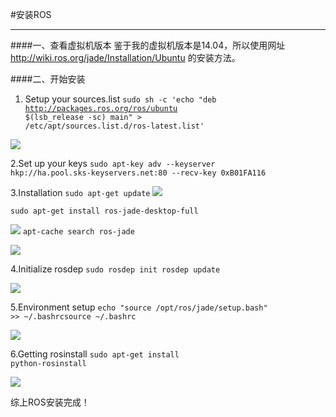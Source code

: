 #安装ROS
***
####一、查看虚拟机版本
鉴于我的虚拟机版本是14.04，所以使用网址
http://wiki.ros.org/jade/Installation/Ubuntu
的安装方法。

####二、开始安装
1. Setup your sources.list
<code>sudo sh -c 'echo "deb http://packages.ros.org/ros/ubuntu $(lsb_release -sc) main" > /etc/apt/sources.list.d/ros-latest.list'</code>

![](http://upload-images.jianshu.io/upload_images/3239501-ec7b4ecfe6d0c879.png?imageMogr2/auto-orient/strip%7CimageView2/2/w/1240)

2.Set up your keys
<code>sudo apt-key adv --keyserver hkp://ha.pool.sks-keyservers.net:80 --recv-key 0xB01FA116</code>

3.Installation
<code>sudo apt-get update</code>
![](http://upload-images.jianshu.io/upload_images/3239501-7885a95de2bf36f4.png?imageMogr2/auto-orient/strip%7CimageView2/2/w/1240)

<code>sudo apt-get install ros-jade-desktop-full</code>

![](http://upload-images.jianshu.io/upload_images/3239501-3598545a8d25affc.png?imageMogr2/auto-orient/strip%7CimageView2/2/w/1240)
<code>apt-cache search ros-jade</code>

![](http://upload-images.jianshu.io/upload_images/3239501-6f5b5f9769d0f92a.png?imageMogr2/auto-orient/strip%7CimageView2/2/w/1240)

4.Initialize rosdep
<code>sudo rosdep init
rosdep update</code>

![](http://upload-images.jianshu.io/upload_images/3239501-69e269edae22e988.png?imageMogr2/auto-orient/strip%7CimageView2/2/w/1240)

5.Environment setup
<code>echo "source /opt/ros/jade/setup.bash" >> ~/.bashrcsource ~/.bashrc</code>

![](http://upload-images.jianshu.io/upload_images/3239501-0943ed27764605c0.png?imageMogr2/auto-orient/strip%7CimageView2/2/w/1240)

6.Getting rosinstall
<code>sudo apt-get install python-rosinstall</code>

![](http://upload-images.jianshu.io/upload_images/3239501-c241f7d4358acf9d.png?imageMogr2/auto-orient/strip%7CimageView2/2/w/1240)

综上ROS安装完成！
